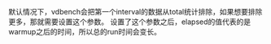默认情况下，vdbench会把第一个interval的数据从total统计排除，如果想要排除更多，那就需要设置这个参数。
设置了这个参数之后，elapsed的值代表的是warmup之后的时间，所以总的run时间会变长。
